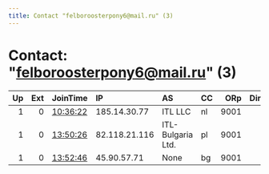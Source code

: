 ```yaml
---
title: Contact "felboroosterpony6@mail.ru" (3)
---
```


# Contact: "felboroosterpony6@mail.ru" (3)

|   Up |   Ext | JoinTime                                                                                            | IP            | AS                | CC   |   ORp |   Dirp | OS    | Version   | Nickname   |   eFamMembers |
|-----:|------:|:----------------------------------------------------------------------------------------------------|:--------------|:------------------|:-----|------:|-------:|:------|:----------|:-----------|--------------:|
|    1 |     0 | [10:36:22](https://metrics.torproject.org/rs.html#details/DCF1F8A4C7E6DD5CC36F92E4E9C70D154A9330AD) | 185.14.30.77  | ITL LLC           | nl   |  9001 |      0 | Linux | 0.3.5.10  | nl10relay  |             1 |
|    1 |     0 | [13:50:26](https://metrics.torproject.org/rs.html#details/FEC41DD1E5F994DEB8E267721A406C8C5365DB92) | 82.118.21.116 | ITL-Bulgaria Ltd. | pl   |  9001 |      0 | Linux | 0.3.5.10  | polrelay   |             1 |
|    1 |     0 | [13:52:46](https://metrics.torproject.org/rs.html#details/B3D33B59E5BC929D911578A8A68AE8DF1DCFE817) | 45.90.57.71   | None              | bg   |  9001 |      0 | Linux | 0.3.5.10  | cherelay   |             1 |
